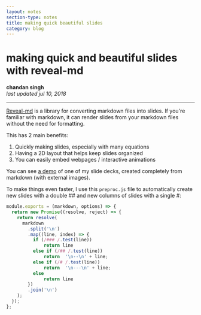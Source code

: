```yaml
---
layout: notes
section-type: notes
title: making quick beautiful slides
category: blog
---
```



# making quick and beautiful slides with reveal-md
**chandan singh**  
*last updated jul 10, 2018*

---

[Reveal-md](https://github.com/webpro/reveal-md) is a library for converting markdown files into slides. If you're familiar with markdown, it can render slides from your markdown files without the need for formatting.

This has 2 main benefits:

1. Quickly making slides, especially with many equations
2. Having a 2D layout that helps keep slides organized
3. You can easily embed webpages / interactive animations

You can see [a demo](http://localhost:4000/pres/189/#/) of one of my slide decks, created completely from markdown (with external images). 

To make things even faster, I use this `preproc.js` file to automatically  create new slides with a double \## and new columns of slides with a single \#:

```javascript
module.exports = (markdown, options) => {
  return new Promise((resolve, reject) => {
    return resolve(
      markdown
        .split('\n')
        .map((line, index) => {
          if (/### /.test(line))
              return line
          else if (/## /.test(line)) 
              return  '\n--\n' + line;
          else if (/# /.test(line)) 
              return  '\n---\n' + line;
          else
              return line
        })
        .join('\n')
    );
  });
};
```